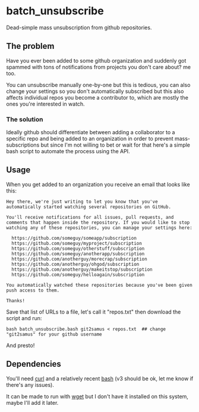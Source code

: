 # batch_unsubscribe

Dead-simple mass unsubscription from github repositories.

## The problem

Have you ever been added to some github organization and suddenly got spammed with tons of notifications from projects you don't care about? me too.

You can unsubscribe manually one-by-one but this is tedious, you can also change your settings so you don't automatically subscribed but this also affects individual repos you become a contributor to, which are mostly the ones you're interested in watch.

### The solution

Ideally github should differentiate between adding a collaborator to a specific repo and being added to an organization in order to prevent mass-subscriptions but since I'm not willing to bet or wait for that here's a simple bash script to automate the process using the API.

## Usage

When you get added to an organization you receive an email that looks like this:

    Hey there, we're just writing to let you know that you've automatically started watching several repositories on GitHub.
    
    You'll receive notifications for all issues, pull requests, and comments that happen inside the repository. If you would like to stop watching any of these repositories, you can manage your settings here:
    
      https://github.com/someguy/someapp/subscription
      https://github.com/someguy/myproject/subscription
      https://github.com/someguy/otherstuff/subscription
      https://github.com/someguy/anotherapp/subscription
      https://github.com/anotherguy/morecrap/subscription
      https://github.com/anotherguy/ohgod/subscription
      https://github.com/anotherguy/makeitstop/subscription
      https://github.com/someguy/helloagain/subscription

    You automatically watched these repositories because you've been given push access to them.
    
    Thanks!

Save that list of URLs to a file, let's call it "repos.txt" then download the script and run:

    bash batch_unsubscribe.bash git2samus < repos.txt  ## change "git2samus" for your github username

And presto!

## Dependencies

You'll need [curl](http://curl.haxx.se/) and a relatively recent [bash](http://www.gnu.org/software/bash/) (v3 should be ok, let me know if there's any issues).

It can be made to run with [wget](http://www.gnu.org/software/wget/) but I don't have it installed on this system, maybe I'll add it later.
